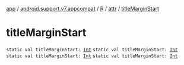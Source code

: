 [app](../../../index.md) / [android.support.v7.appcompat](../../index.md) / [R](../index.md) / [attr](index.md) / [titleMarginStart](.)

# titleMarginStart

`static val titleMarginStart: `[`Int`](https://kotlinlang.org/api/latest/jvm/stdlib/kotlin/-int/index.html)
`static val titleMarginStart: `[`Int`](https://kotlinlang.org/api/latest/jvm/stdlib/kotlin/-int/index.html)
`static val titleMarginStart: `[`Int`](https://kotlinlang.org/api/latest/jvm/stdlib/kotlin/-int/index.html)
`static val titleMarginStart: `[`Int`](https://kotlinlang.org/api/latest/jvm/stdlib/kotlin/-int/index.html)